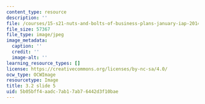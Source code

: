 ```yaml
---
content_type: resource
description: ''
file: /courses/15-s21-nuts-and-bolts-of-business-plans-january-iap-2014/5b05bff4aadc7ab17ab76442d3f10bae_Slide5.JPG
file_size: 57367
file_type: image/jpeg
image_metadata:
  caption: ''
  credit: ''
  image-alt: ''
learning_resource_types: []
license: https://creativecommons.org/licenses/by-nc-sa/4.0/
ocw_type: OCWImage
resourcetype: Image
title: 3.2 slide 5
uid: 5b05bff4-aadc-7ab1-7ab7-6442d3f10bae
---
```

